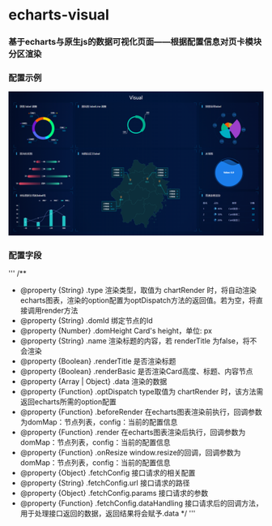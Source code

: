 # echarts-visual

### 基于echarts与原生js的数据可视化页面——根据配置信息对页卡模块分区渲染

### 配置示例

![avatar](./images/visual.png)

### 配置字段
'''
/**
 * @property {String} <Object>.type 渲染类型，取值为 chartRender 时，将自动渲染echarts图表，渲染的option配置为optDispatch方法的返回值。若为空，将直接调用render方法
 * @property {String} <Object>.domId 绑定节点的Id
 * @property {Number} <Object>.domHeight Card's height，单位: px
 * @property {String} <Object>.name 渲染标题的内容，若 renderTitle 为false，将不会渲染
 * @property {Boolean} <Object>.renderTitle 是否渲染标题
 * @property {Boolean} <Object>.renderBasic 是否渲染Card高度、标题、内容节点
 * @property {Array | Object} <Object>.data 渲染的数据
 * @property {Function} <Object>.optDispatch type取值为 chartRender 时，该方法需返回echarts所需的option配置
 * @property {Function} <Object>.beforeRender 在echarts图表渲染前执行，回调参数为domMap：节点列表，config：当前的配置信息
 * @property {Function} <Object>.render 在echarts图表渲染后执行，回调参数为domMap：节点列表，config：当前的配置信息
 * @property {Function} <Object>.onResize window.resize的回调，回调参数为domMap：节点列表，config：当前的配置信息
 * @property {Object} <Object>.fetchConfig 接口请求的相关配置
 * @property {String} <Object>.fetchConfig.url 接口请求的路径
 * @property {Object} <Object>.fetchConfig.params 接口请求的参数
 * @property {Function} <Object>.fetchConfig.dataHandling 接口请求后的回调方法，用于处理接口返回的数据，返回结果将会赋予<Object>.data
 */
 '''
